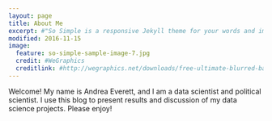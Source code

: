 ```yaml
---
layout: page
title: About Me
excerpt: #"So Simple is a responsive Jekyll theme for your words and images."
modified: 2016-11-15
image:
  feature: so-simple-sample-image-7.jpg
  credit: #WeGraphics
  creditlink: #http://wegraphics.net/downloads/free-ultimate-blurred-background-pack/
---
```


Welcome! My name is Andrea Everett, and I am a data scientist and political scientist. I use this blog to present results and discussion of my data science projects.  Please enjoy!  

